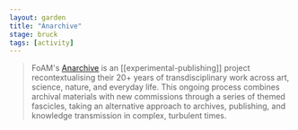 ```yaml
---  
layout: garden
title: "Anarchive"
stage: bruck
tags: [activity]
---
```


> FoAM's [Anarchive](https://anarchive.fo.am/) is an [[experimental-publishing]] project recontextualising their 20+ years of transdisciplinary work across art, science, nature, and everyday life. This ongoing process combines archival materials with new commissions through a series of themed fascicles, taking an alternative approach to archives, publishing, and knowledge transmission in complex, turbulent times.


